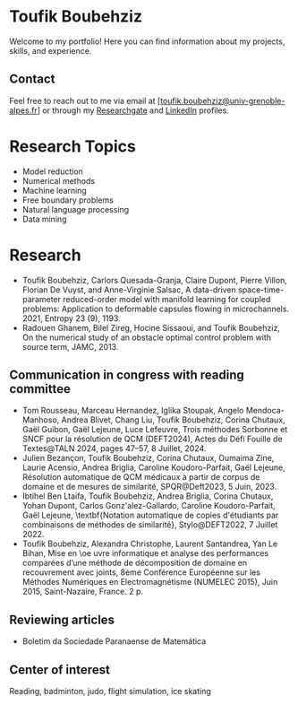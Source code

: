 # Toufik Boubehziz

Welcome to my portfolio! Here you can find information about my projects, skills, and experience.

## Contact

Feel free to reach out to me via email at [toufik.boubehziz@univ-grenoble-alpes.fr] or through my [Researchgate](https://www.researchgate.net/profile/Boubehziz-Toufik) and [LinkedIn](https://www.linkedin.com/in/toufik-boubehziz-b8405b166/) profiles.

# Research Topics
 -  Model reduction
 -  Numerical methods
 -  Machine learning
 -  Free boundary problems
 -  Natural language processing
 -  Data mining
   
# Research 
- Toufik Boubehziz, Carlors Quesada-Granja, Claire Dupont, Pierre Villon,
    Florian De Vuyst, and Anne-Virginie Salsac, A data-driven 
    space-time-parameter reduced-order model with manifold learning for 
    coupled problems: Application to deformable capsules flowing in 
    microchannels. 2021, Entropy 23 (9), 1193.
 - Radouen Ghanem, Bilel Zireg, Hocine Sissaoui, and Toufik Boubehziz,
    On the numerical study of an obstacle optimal control problem 
    with source term, JAMC, 2013.
## Communication in congress with reading committee
  - Tom Rousseau, Marceau Hernandez, Iglika Stoupak, Angelo Mendoca-Manhoso, Andrea Blivet, Chang Liu, Toufik Boubehziz, Corina Chutaux, Gaël Guibon, Gaël Lejeune, Luce Lefeuvre, 
    Trois méthodes Sorbonne et SNCF pour la résolution de QCM (DEFT2024), 
    Actes du Défi Fouille de Textes@TALN 2024, pages 47–57, 8 Juillet, 2024.    
  -  Julien Bezançon, Toufik Boubehziz, Corina Chutaux, Oumaima Zine, Laurie Acensio, Andrea Briglia, Caroline Koudoro-Parfait, Gaël Lejeune, 
    Résolution automatique de QCM médicaux à partir de corpus de domaine et de mesures de similarité, 
    SPQR@Deft2023, 5 Juin, 2023. 
  - Ibtihel Ben Ltaifa, Toufik Boubehziz, Andrea Briglia, Corina Chutaux, 
    Yohan Dupont, Carlos Gonz\'alez-Gallardo, Caroline Koudoro-Parfait, Gaël Lejeune, 
    \textbf{Notation automatique de copies d'étudiants par combinaisons 
    de méthodes de similarité}, Stylo@DEFT2022, 7 Juillet 2022.
  - Toufik Boubehziz, Alexandra Christophe, Laurent Santandrea, Yan Le Bihan, 
    Mise en \oe uvre informatique et analyse des performances comparées d’une 
    méthode de décomposition de domaine en recouvrement avec joints, 
    8ème Conférence Européenne sur les Méthodes Numériques en Electromagnétisme 
    (NUMELEC 2015), Juin 2015, Saint-Nazaire, France. 2 p.
## Reviewing articles
  - Boletim da Sociedade Paranaense de Matemática
## Center of interest
Reading, badminton, judo, flight simulation, ice skating
